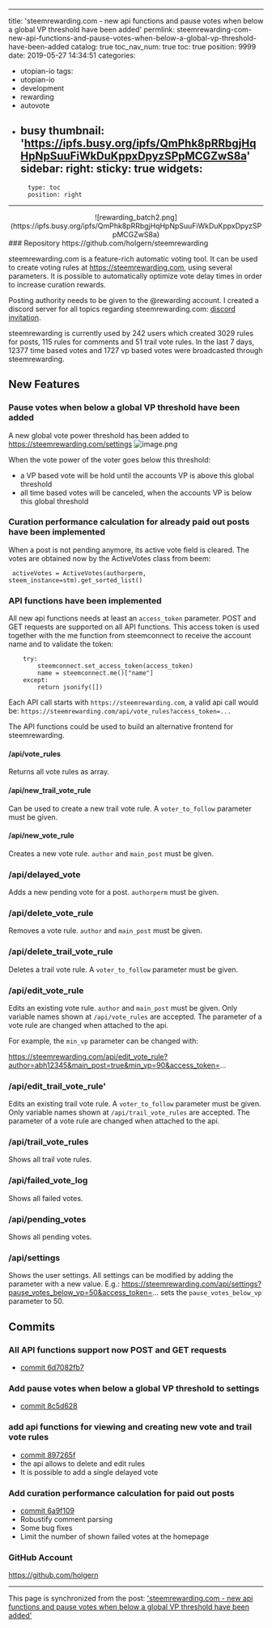 
---
title: 'steemrewarding.com - new api functions and pause votes when below a global VP threshold have been added'
permlink: steemrewarding-com-new-api-functions-and-pause-votes-when-below-a-global-vp-threshold-have-been-added
catalog: true
toc_nav_num: true
toc: true
position: 9999
date: 2019-05-27 14:34:51
categories:
- utopian-io
tags:
- utopian-io
- development
- rewarding
- autovote
- busy
thumbnail: 'https://ipfs.busy.org/ipfs/QmPhk8pRRbgjHqHpNpSuuFiWkDuKppxDpyzSPpMCGZwS8a'
sidebar:
    right:
        sticky: true
widgets:
    -
        type: toc
        position: right
---


<center>![rewarding_batch2.png](https://ipfs.busy.org/ipfs/QmPhk8pRRbgjHqHpNpSuuFiWkDuKppxDpyzSPpMCGZwS8a)
</center>
### Repository
https://github.com/holgern/steemrewarding

steemrewarding.com is a feature-rich automatic voting tool. It can be used to create voting rules at https://steemrewarding.com, using several parameters. It is possible to automatically optimize vote delay times in order to increase curation rewards.

Posting authority needs to be given to the @rewarding account. I created a discord server for all topics regarding steemrewarding.com: [discord invitation](https://discord.gg/qpsR8hf).

steemrewarding is currently used by 242 users which created 3029 rules for posts, 115 rules for comments and 51  trail vote rules. In the last 7 days, 12377 time based votes and 1727  vp based votes were broadcasted through steemrewarding. 

## New Features
### Pause votes when below a global VP threshold have been added


A new global vote power threshold has been added to https://steemrewarding.com/settings
![image.png](https://ipfs.busy.org/ipfs/QmVHFDuyBD8fDGhDAvKpPmWGBrebVZ6tzpHYyDS8YtXp9L)

When the vote power of the voter goes below this threshold:
* a VP based vote will be hold until the accounts VP is above this global threshold
* all time based votes will be canceled, when the accounts VP is below this global threshold

### Curation performance calculation for already paid out posts have been implemented
When a post is not pending anymore, its active vote field is cleared.
The votes are obtained now by the ActiveVotes class from beem:
```
 activeVotes = ActiveVotes(authorperm, steem_instance=stm).get_sorted_list()
```

### API functions have been implemented
All new api functions needs at least an `access_token` parameter. POST and GET requests are supported on all API functions.
This access token is used together with the me function from steemconnect to receive the account name and to validate the token:

```
    try:
        steemconnect.set_access_token(access_token)
        name = steemconnect.me()["name"]
    except:
        return jsonify([])
```

Each API call starts with `https://steemrewarding.com`, a valid api call would be: `https://steemrewarding.com/api/vote_rules?access_token=...`

The API functions could be used to build an alternative frontend for steemrewarding.

#### /api/vote_rules
Returns all vote rules as array.

#### /api/new_trail_vote_rule
Can be used to create a new trail vote rule. A `voter_to_follow` parameter must be given.

#### /api/new_vote_rule
Creates a new vote rule. `author` and `main_post` must be given.

### /api/delayed_vote
Adds a new pending vote for a post. `authorperm` must be given.

### /api/delete_vote_rule
Removes a vote rule. `author` and `main_post` must be given.

### /api/delete_trail_vote_rule
Deletes a trail vote rule. A `voter_to_follow` parameter must be given.

### /api/edit_vote_rule
Edits an existing vote rule.  `author` and `main_post` must be given. Only variable names shown at `/api/vote_rules` are accepted. The parameter of a vote rule are changed when attached to the api.

For example, the `min_vp` parameter can be changed with:

https://steemrewarding.com/api/edit_vote_rule?author=abh12345&main_post=true&min_vp=90&access_token=...

### /api/edit_trail_vote_rule'
Edits an existing trail vote rule. A `voter_to_follow` parameter must be given. Only variable names shown at `/api/trail_vote_rules` are accepted. The parameter of a vote rule are changed when attached to the api.


### /api/trail_vote_rules
Shows all trail vote rules. 
### /api/failed_vote_log
Shows all failed votes.
### /api/pending_votes
Shows all pending votes.
### /api/settings
Shows the user settings. All settings can be modified by adding the parameter with a new value.
E.g.:
https://steemrewarding.com/api/settings?pause_votes_below_vp=50&access_token=...
sets the `pause_votes_below_vp` parameter to 50.



## Commits
### All API functions support now POST and GET requests
* [commit 6d7082fb7](https://github.com/holgern/steemrewarding/commit/6d7082fb7dd664aa9b4a3a70028ef621cae18e34)
### Add pause votes when below a global VP threshold to settings
* [commit 8c5d628](https://github.com/holgern/steemrewarding/commit/8c5d628e619f5574c2801fc0a88bc739e912de7d)
### add api functions for viewing and creating new vote and trail vote rules
* [commit 897265f](https://github.com/holgern/steemrewarding/commit/897265fa3e7a1f83ca9041e87772fcd470a37343)
* the api allows to delete and edit rules
* It is possible to add a single delayed vote
### Add curation performance calculation for paid out posts 
* [commit 6a9f109](https://github.com/holgern/steemrewarding/commit/6a9f10930207c14d3b18e505078cd157fac1eee1)
* Robustify comment parsing
* Some bug fixes
* Limit the number of shown failed votes at the homepage

### GitHub Account
https://github.com/holgern

- - -

This page is synchronized from the post: ['steemrewarding.com - new api functions and pause votes when below a global VP threshold have been added'](https://steemit.com/@holger80/steemrewarding-com-new-api-functions-and-pause-votes-when-below-a-global-vp-threshold-have-been-added)
